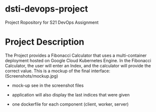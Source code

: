 # dsti-devops-project
Project Ropository for S21 DevOps Assignment

# Project Description

The Project provides a Fibonacci Calculator that uses a multi-container deployment hosted on Google Cloud Kubernetes Engine.
In the Fibonacci Calculator, the user will enter an Index, and the calculator will provide the correct value. 
This is a mockup of the final interface: (Screenshots/mockup.jpg)

- mock-up see in the screenshot files
- application will also display the last indices that were given

- one dockerfile for each component (client, worker, server)
